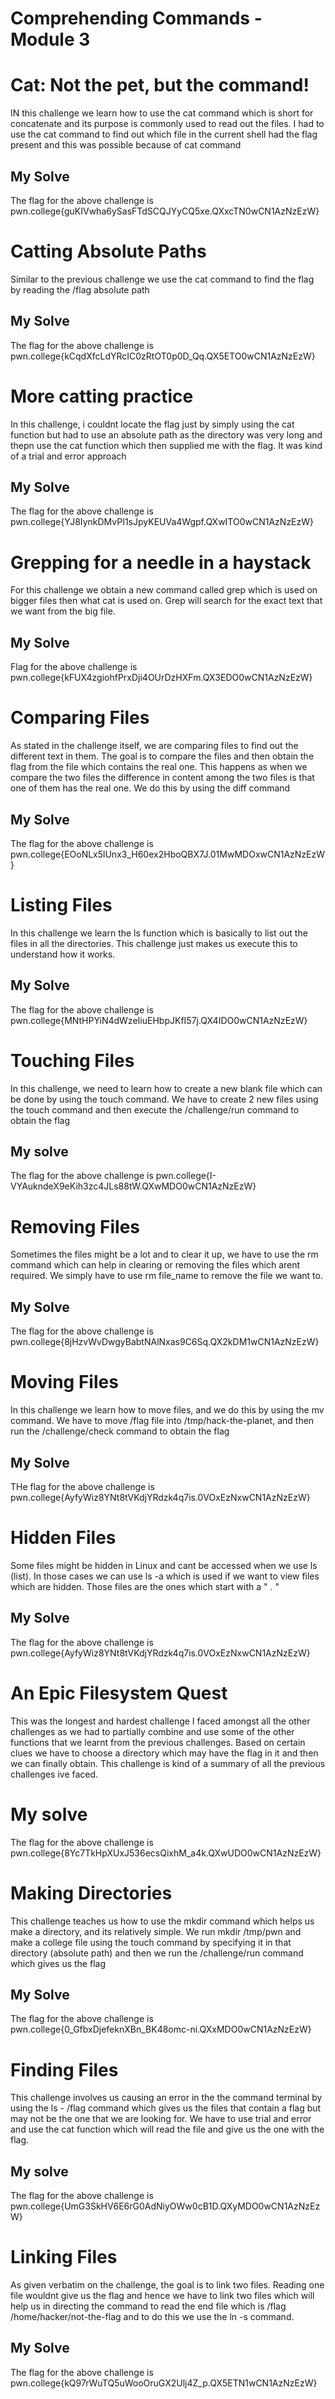 # Comprehending Commands - Module 3

# Cat: Not the pet, but the command!
IN this challenge we learn how to use the cat command which is short for concatenate and its purpose is commonly used to read out the files. I had to use the cat command to find out which file in the current shell had the flag present and this was possible because of cat command

## My Solve
The flag for the above challenge is pwn.college{guKIVwha6ySasFTdSCQJYyCQ5xe.QXxcTN0wCN1AzNzEzW}


# Catting Absolute Paths
Similar to the previous challenge we use the cat command to find the flag by reading the /flag absolute path

## My Solve
The flag for the above challenge is pwn.college{kCqdXfcLdYRcIC0zRtOT0p0D_Qq.QX5ETO0wCN1AzNzEzW}


# More catting practice
In this challenge, i couldnt locate the flag just by simply using the cat function but had to use an absolute path as the directory was very long and thepn use the cat function which then supplied me with the flag. It was kind of a trial and error approach

## My Solve 
The flag for the above challenge is pwn.college{YJ8IynkDMvPI1sJpyKEUVa4Wgpf.QXwITO0wCN1AzNzEzW}


# Grepping for a needle in a haystack
For this challenge we obtain a new command called grep which is used on bigger files then what cat is used on. Grep will search for the exact text that we want from the big file. 

## My Solve
Flag for the above challenge is pwn.college{kFUX4zgiohfPrxDji4OUrDzHXFm.QX3EDO0wCN1AzNzEzW}


# Comparing Files
As stated in the challenge itself, we are comparing files to find out the different text in them. The goal is to compare the files and then obtain the flag from the file which contains the real one. This happens as when we compare the two files the difference in content among the two files is that one of them has the real one. We do this by using the diff command

## My Solve
The flag for the above challenge is pwn.college{EOoNLx5lUnx3_H60ex2HboQBX7J.01MwMDOxwCN1AzNzEzW}


# Listing Files
In this challenge we learn the ls function which is basically to list out the files in all the directories. This challenge just makes us execute this to understand how it works.

## My Solve 
The flag for the above challenge is pwn.college{MNtHPYiN4dWzeIiuEHbpJKfI57j.QX4IDO0wCN1AzNzEzW}


# Touching Files 
In this challenge, we need to learn how to create a new blank file which can be done by using the touch command. We have to create 2 new files using the touch command and then execute the /challenge/run command to obtain the flag

## My solve 
The flag for the above challenge is pwn.college{I-VYAukndeX9eKih3zc4JLs88tW.QXwMDO0wCN1AzNzEzW}


# Removing Files
Sometimes the files might be a lot and to clear it up, we have to use the rm command which can help in clearing or removing the files which arent required. We simply have to use rm file_name to remove the file we want to.

## My Solve
The flag for the above challenge is pwn.college{8jHzvWvDwgyBabtNAlNxas9C6Sq.QX2kDM1wCN1AzNzEzW}


# Moving Files
In this challenge we learn how to move files, and we do this by using the mv command. We have to move /flag file into /tmp/hack-the-planet, and then run the /challenge/check command to obtain the flag

## My Solve
THe flag for the above challenge is pwn.college{AyfyWiz8YNt8tVKdjYRdzk4q7is.0VOxEzNxwCN1AzNzEzW}


# Hidden Files
Some files might be hidden in Linux and cant be accessed when we use ls (list). In those cases we can use ls -a which is used if we want to view files which are hidden. Those files are the ones which start with a " . "

## My Solve
The flag for the above challenge is pwn.college{AyfyWiz8YNt8tVKdjYRdzk4q7is.0VOxEzNxwCN1AzNzEzW}


# An Epic Filesystem Quest
This was the longest and hardest challenge I faced amongst all the other challenges as we had to partially combine and use some of the other functions that we learnt from the previous challenges. Based on certain clues we have to choose a directory which may have the flag in it and then we can finally obtain. This challenge is kind of a summary of all the previous challenges ive faced.

# My solve
The flag for the above challenge is pwn.college{8Yc7TkHpXUxJ536ecsQixhM_a4k.QXwUDO0wCN1AzNzEzW}


# Making Directories
This challenge teaches us how to use the mkdir command which helps us make a directory, and its relatively simple. We run mkdir /tmp/pwn and make a college file using the touch command by specifying it in that directory (absolute path) and then we run the /challenge/run command which gives us the flag

## My Solve
The flag for the above challenge is pwn.college{0_GfbxDjefeknXBn_BK48omc-ni.QXxMDO0wCN1AzNzEzW}

# Finding Files
This challenge involves us causing an error in the the command terminal by using the ls - /flag command which gives us the files that contain a flag but may not be the one that we are looking for. We have to use trial and error and use the cat function which will read the file and give us the one with the flag.

## My solve 
The flag for the above challenge is pwn.college{UmG3SkHV6E6rG0AdNiyOWw0cB1D.QXyMDO0wCN1AzNzEzW}


# Linking Files 
As given verbatim on the challenge, the goal is to link two files. Reading one file wouldnt give us the flag and hence we have to link two files which will help us in directing the command to read the end file which is 
/flag /home/hacker/not-the-flag and to do this we use the ln -s command.

## My Solve
The flag for the above challenge is pwn.college{kQ97rWuTQ5uWooOruGX2Ulj4Z_p.QX5ETN1wCN1AzNzEzW}





